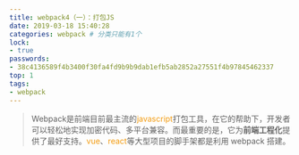 ```yaml
---
title: webpack4（一）：打包JS
date: 2019-03-18 15:40:28
categories: webpack # 分类只能有1个
lock: 
- true
passwords: 
- 38c4136589f4b3400f30fa4fd9b9b9dab1efb5ab2852a27551f4b97845462337
top: 1
tags:
- webpack
---
```

> Webpack是前端目前最主流的<font color=#F39C12>javascript</font>打包工具，在它的帮助下，开发者可以轻松地实现加密代码、多平台兼容。而最重要的是，它为**前端工程化**提供了最好支持。<font color=#F39C12>vue</font>、<font color=#F39C12>react</font>等大型项目的脚手架都是利用 webpack 搭建。
<!-- more -->

